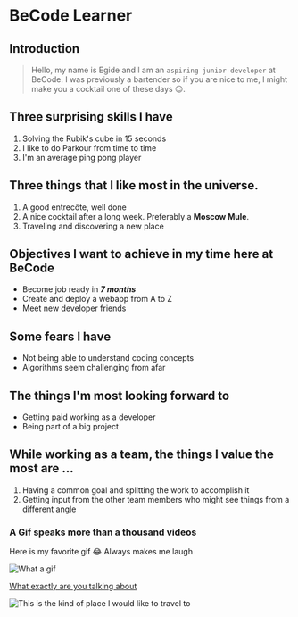 # BeCode Learner

## Introduction

> Hello, my name is Egide and l am an `aspiring junior developer` at BeCode. I was previously a bartender so if you are nice to me, l might make you a cocktail one of these days 😌.

## Three surprising skills l have

1. Solving the Rubik's cube in 15 seconds
2. I like to do Parkour from time to time
3. I'm an average ping pong player

## Three things that l like most in the universe.

1. A good entrecôte, well done
2. A nice cocktail after a long week. Preferably a **Moscow Mule**.
3. Traveling and discovering a new place

## Objectives l want to achieve in my time here at BeCode

- Become job ready in **_7 months_**
- Create and deploy a webapp from A to Z
- Meet new developer friends

## Some fears l have

- Not being able to understand coding concepts
- Algorithms seem challenging from afar

## The things l'm most looking forward to

- Getting paid working as a developer
- Being part of a big project

## While working as a team, the things l value the most are ...

1. Having a common goal and splitting the work to accomplish it
2. Getting input from the other team members who might see things from a different angle

### A Gif speaks more than a thousand videos

Here is my favorite gif 😂 Always makes me laugh

![What a gif](https://i.ibb.co/FKkDQFM/confused-girl.gif)

[What exactly are you talking about](https://media.giphy.com/media/AfXPYfexaPjPsEdsUz/giphy.gif)

![This is the kind of place l would like to travel to](https://i.ibb.co/v3cqCQ5/pexels-michael-block-3225528.jpg)
